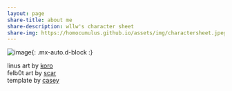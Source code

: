 ```yaml
---
layout: page
share-title: about me
share-description: wllw's character sheet
share-img: https://homocumulus.github.io/assets/img/charactersheet.jpeg
---
```

![image](https://homocumulus.github.io/assets/img/charactersheet.jpeg){: .mx-auto.d-block :}

linus art by [koro](https://twitter.com/koro_dot_png) \
felb0t art by [scar](https://twitter.com/skinklock) \
template by [casey](https://twitter.com/cparrisart/)
